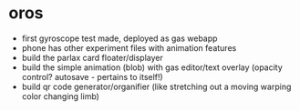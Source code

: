 # oros

- first gyroscope test made, deployed as gas webapp
- phone has other experiment files with animation features
- build the parlax card floater/displayer
- build the simple animation (blob) with gas editor/text overlay (opacity control? autosave - pertains to itself!)
- build qr code generator/organifier (like stretching out a moving warping color changing limb)
